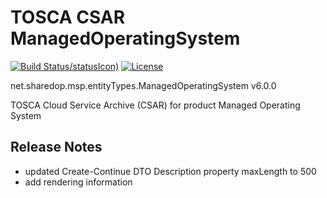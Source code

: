 # TOSCA CSAR ManagedOperatingSystem
[![Build Status](PowerShell_NetSharedopMspEntityTypesManagedOperatingSystem_VerifyToscaManifest)/statusIcon)](https://build.dfch.biz/project.html?projectId=PowerShell_NetSharedopMspEntityTypesManagedOperatingSystem&tab=projectOverview)
[![License](https://img.shields.io/badge/license-Apache%20License%202.0-blue.svg)](https://github.com/dfensgmbh/net.sharedop.msp.entityTypes.ManagedOperatingSystem/blob/master/LICENSE)


net.sharedop.msp.entityTypes.ManagedOperatingSystem v6.0.0

TOSCA Cloud Service Archive (CSAR) for product Managed Operating System

## Release Notes

* updated Create-Continue DTO Description property maxLength to 500
* add rendering information
